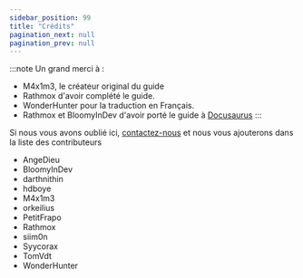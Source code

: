 ```yaml
---
sidebar_position: 99
title: "Crédits"
pagination_next: null
pagination_prev: null
---
```


:::note
Un grand merci à :
- M4x1m3, le créateur original du guide
- Rathmox d'avoir complété le guide.
- WonderHunter pour la traduction en Français.
- Rathmox et BloomyInDev d'avoir porté le guide à [Docusaurus](https://docusaurus.io/)
:::

Si nous vous avons oublié ici, [contactez-nous](https://github.com/Omega-Numworks/Omega-Guide) et nous vous ajouterons dans la liste des contributeurs

+ AngeDieu
+ BloomyInDev
+ darthnithin
+ hdboye
+ M4x1m3
+ orkeilius
+ PetitFrapo
+ Rathmox
+ siim0n
+ Syycorax
+ TomVdt
+ WonderHunter
